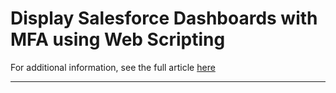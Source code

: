# Display Salesforce Dashboards with MFA using Web Scripting

For additional information, see the full article [here](https://support.optisigns.com/hc/en-us/articles/32839794222099)

---
